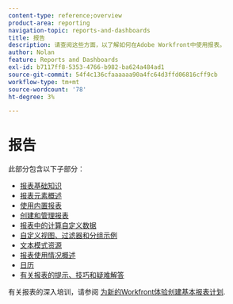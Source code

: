 ```yaml
---
content-type: reference;overview
product-area: reporting
navigation-topic: reports-and-dashboards
title: 报告
description: 请查阅这些方面，以了解如何在Adobe Workfront中使用报表。
author: Nolan
feature: Reports and Dashboards
exl-id: b7117ff8-5353-4766-b982-ba624a484ad1
source-git-commit: 54f4c136cfaaaaaa90a4fc64d3ffd06816cff9cb
workflow-type: tm+mt
source-wordcount: '78'
ht-degree: 3%

---
```


# 报告

此部分包含以下子部分：

* [报表基础知识](../../reports-and-dashboards/reports/reporting/reporting-basics.md)
* [报表元素概述](../../reports-and-dashboards/reports/reporting-elements/reporting-elements-overview.md)
* [使用内置报表](../../reports-and-dashboards/reports/using-built-in-reports/use-built-in-reports.md)
* [创建和管理报表](../../reports-and-dashboards/reports/creating-and-managing-reports/create-manage-reports.md)
* [报表中的计算自定义数据](../../reports-and-dashboards/reports/calc-cstm-data-reports/calculated-custom-data-reports.md)
* [自定义视图、过滤器和分组示例](../../reports-and-dashboards/reports/custom-view-filter-grouping-samples/custom-view-filter-grouping-samples.md)
* [文本模式资源](../../reports-and-dashboards/reports/text-mode/text-mode-resources.md)
* [报表使用情况概述](../../reports-and-dashboards/reports/report-usage/report-usage-overview.md)
* [日历](../../reports-and-dashboards/reports/calendars/calendars.md)
* [有关报表的提示、技巧和疑难解答](../../reports-and-dashboards/reports/tips-tricks-and-troubleshooting/tips-troubleshooting-reports.md)

有关报表的深入培训，请参阅  [为新的Workfront体验创建基本报表计划](https://one.workfront.com/s/basic-report-creation-program).
